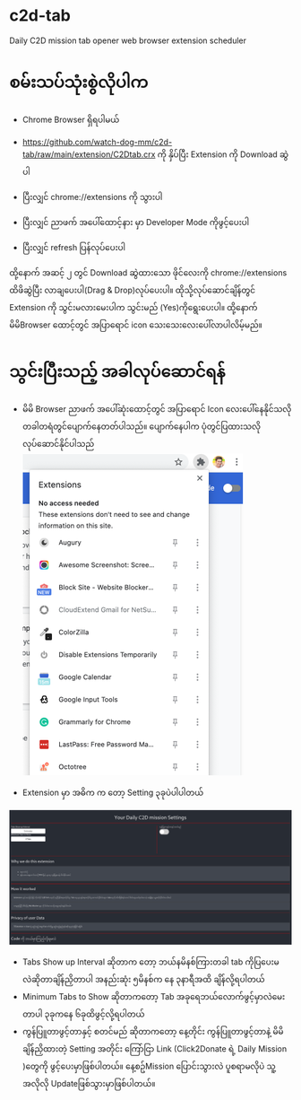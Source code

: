 # c2d-tab
Daily C2D mission tab opener web browser extension scheduler

# စမ်းသပ်သုံးစွဲလိုပါက
- Chrome Browser ရှိရပါမယ်

- https://github.com/watch-dog-mm/c2d-tab/raw/main/extension/C2Dtab.crx ကို နှိပ်ပြီး Extension ကို Download ဆွဲပါ
- ပြီးလျှင် chrome://extensions ကို သွားပါ
- ပြီးလျှင် ညာဖက် အပေါ်ထောင့်နား မှာ Developer Mode ကိုဖွင့်ပေးပါ
- ပြီးလျှင် refresh ပြန်လုပ်ပေးပါ

ထို့နောက် အဆင့် ၂ တွင် Download ဆွဲထားသော ဖိုင်လေးကို chrome://extensions ထိဖိဆွဲပြီး လာချပေးပါ(Drag & Drop)လုပ်ပေးပါ။ ထိုသို့လုပ်ဆောင်ချိန်တွင် Extension ကို သွင်းမလားမေးပါက သွင်းမည် (Yes)ကိုရွေးပေးပါ။ ထို့နောက် မိမိBrowser ထောင့်တွင် အပြာရောင် icon သေးသေးလေးပေါ်လာပါလိမ့်မည်။ 

# သွင်းပြီးသည့် အခါလုပ်ဆောင်ရန်

- မိမိ Browser ညာဖက် အပေါ်ဆုံးထောင့်တွင် အပြာရောင် Icon လေးပေါ်နေနိုင်သလို တခါတရံတွင်ပျောက်နေတတ်ပါသည်။ ပျောက်နေပါက ပုံတွင်ပြထားသလိုလုပ်ဆောင်နိုင်ပါသည်
![Extension enabling](https://github.com/watch-dog-mm/c2d-tab/blob/main/screenshots/Screenshot_2021-12-13_09-02-06.png?raw=true)

- Extension မှာ အဓိက က တော့ Setting ၃ခုပဲပါပါတယ်

![Extension enabling](https://github.com/watch-dog-mm/c2d-tab/blob/main/screenshots/Screenshot_2021-12-13_09-05-09.png?raw=true)
- Tabs Show up Interval ဆိုတာက တော့ ဘယ်နမိနစ်ကြားတခါ tab ကိုပြပေးမလဲဆိုတာချိန်ညှိတာပါ အနည်းဆုံး ၅မိနစ်က နေ ၃နာရီအထိ ချိန်လို့ရပါတယ်
- Minimum Tabs to Show ဆိုတာကတော့ Tab အခုရေဘယ်လောက်ဖွင့်မှာလဲမေးတာပါ ၃ခုကနေ ၆ခုထိဖွင့်လို့ရပါတယ်
- ကွန်ပြူတာဖွင့်တာနှင့် စတင်မည် ဆိုတာကတော့ နေ့တိုင်း ကွန်ပြူတာဖွင့်တာနဲ့ မိမိချိန်ညှိထားတဲ့ Setting အတိုင်း ကြော်ငြာ Link (Click2Donate ရဲ့ Daily Mission )တွေကို ဖွင့်ပေးမှာဖြစ်ပါတယ်။ နေ့စဥ်Mission ပြောင်းသွားလဲ ပူစရာမလိုပဲ သူ့အလိုလို Updateဖြစ်သွားမှာဖြစ်ပါတယ်။




